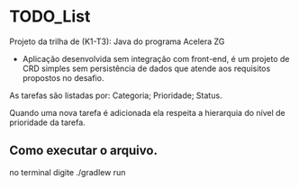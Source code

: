 # TODO_List
Projeto da trilha de (K1-T3): Java do programa Acelera ZG
- Aplicação desenvolvida sem integração com front-end, é um projeto de CRD simples sem persistência de dados que atende aos requisitos propostos no desafio.

As tarefas são listadas por:
Categoria;
Prioridade;
Status.

Quando uma nova tarefa é adicionada ela respeita a hierarquia do nível de prioridade da tarefa.


## Como executar o arquivo.
no terminal digite ./gradlew run
